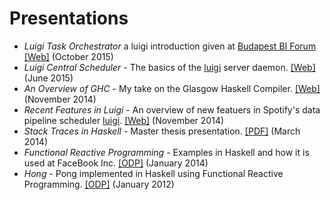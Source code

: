 # Presentations

  * *Luigi Task Orchestrator* a luigi introduction given at [Budapest BI Forum](http://budapestbiforum.hu/2015/en/) [[Web]](https://tarrasch.github.io/luigi-budapest-bi-oct-2015/) (October 2015)
  * *Luigi Central Scheduler* - The basics of the [luigi] server daemon. [[Web]][luigid-basics-jun-2015] (June 2015)
  * *An Overview of GHC* - My take on the Glasgow Haskell Compiler. [[Web]][ghc-intro-nov-2014] (November 2014)
  * *Recent Features in Luigi* - An overview of new featuers in Spotify's data pipeline scheduler [luigi]. [[Web]][luigi-presentation] (November 2014)
  * *Stack Traces in Haskell* - Master thesis presentation. [[PDF]][master-presentation] (March 2014)
  * *Functional Reactive Programming* - Examples in Haskell and how it is used at FaceBook Inc. [[ODP]][frp-chalmers-presentation] (January 2014)
  * *Hong* - Pong implemented in Haskell using Functional Reactive Programming. [[ODP]][hong-presentation] (January 2012)

[hong-presentation]: https://github.com/Tarrasch/Hong/raw/master/presentation/slide.odp
[frp-chalmers-presentation]: /presentations/frp-chalmers-presentation.odp
[master-presentation]: /presentations/master-presentation.pdf
[luigi]: https://github.com/spotify/luigi
[luigi-presentation]: https://tarrasch.github.io/luigi-presentation
[ghc-intro-nov-2014]: https://tarrasch.github.io/ghc-intro-nov-2014
[luigid-basics-jun-2015]: https://tarrasch.github.io/luigid-basics-jun-2015
